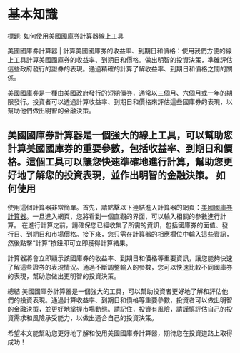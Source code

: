 基本知識
====

標題: 如何使用美國國庫券計算器線上工具

美國國庫券計算器 | 計算美國國庫券的收益率、到期日和價格：使用我們方便的線上工具計算美國國庫券的收益率、到期日和價格。做出明智的投資決策，準確評估這些政府發行的證券的表現。通過精確的計算了解收益率、到期日和價格之間的關係。

美國國庫券是一種由美國政府發行的短期債券，通常以三個月、六個月或一年的期限發行。投資者可以透過計算收益率、到期日和價格來評估這些國庫券的表現，以幫助他們做出明智的金融決策。

美國國庫券計算器是一個強大的線上工具，可以幫助您計算美國國庫券的重要參數，包括收益率、到期日和價格。這個工具可以讓您快速準確地進行計算，幫助您更好地了解您的投資表現，並作出明智的金融決策。 如何使用
----

使用這個計算器非常簡單。首先，請點擊以下連結進入計算器的網頁：[美國國庫券計算器](https://www.onlinecalculatorsfree.com/zh-tw/financial/treasury-bills-calculator.html)。一旦進入網頁，您將看到一個直觀的界面，可以輸入相關的參數進行計算。 在進行計算之前，請確保您已經收集了所需的資訊，包括國庫券的面值、發行日、到期日和市場價格。接下來，您只需在計算器的相應欄位中輸入這些資訊，然後點擊“計算”按鈕即可立即獲得計算結果。

計算器將會立即顯示該國庫券的收益率、到期日和價格等重要資訊，讓您能夠快速了解這些證券的表現情況。通過不斷調整輸入的參數，您可以快速比較不同國庫券的表現，幫助您做出更明智的投資決策。

總結 美國國庫券計算器是一個強大的工具，可以幫助投資者更好地了解和評估他們的投資表現。通過計算收益率、到期日和價格等重要參數，投資者可以做出明智的金融決策，並更好地掌握市場動態。請記住，投資有風險，請謹慎評估自己的投資需求和風險承受能力，以做出適合自己的投資決策。

希望本文能幫助您更好地了解和使用美國國庫券計算器，期待您在投資道路上取得成功！